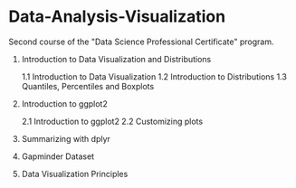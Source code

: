 # Data-Analysis-Visualization
Second course of the "Data Science Professional Certificate" program.

1. Introduction to Data Visualization and Distributions

    1.1 Introduction to Data Visualization
    1.2 Introduction to Distributions
    1.3 Quantiles, Percentiles and Boxplots

2. Introduction to ggplot2

    2.1 Introduction to ggplot2
    2.2 Customizing plots

3. Summarizing with dplyr

4. Gapminder Dataset

5. Data Visualization Principles
